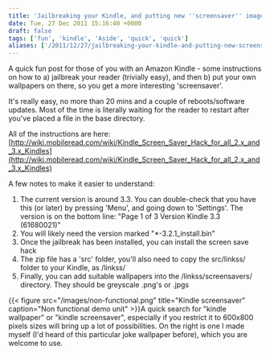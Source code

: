 ```yaml
---
title: 'Jailbreaking your Kindle, and putting new ''screensaver'' images'
date: Tue, 27 Dec 2011 15:16:40 +0000
draft: false
tags: ['fun', 'kindle', 'Aside', 'quick', 'quick']
aliases: ['/2011/12/27/jailbreaking-your-kindle-and-putting-new-screensaver-images/']
---
```


A quick fun post for those of you with an Amazon Kindle - some instructions on how to a) jailbreak your reader (trivially easy), and then b) put your own wallpapers on there, so you get a more interesting 'screensaver'.

It's really easy, no more than 20 mins and a couple of reboots/software updates. Most of the time is literally waiting for the reader to restart after you've placed a file in the base directory.

All of the instructions are here: [http://wiki.mobileread.com/wiki/Kindle_Screen_Saver_Hack_for_all_2.x_and_3.x_Kindles](http://wiki.mobileread.com/wiki/Kindle_Screen_Saver_Hack_for_all_2.x_and_3.x_Kindles)

A few notes to make it easier to understand:

1.  The current version is around 3.3. You can double-check that you have this (or later) by pressing 'Menu', and going down to 'Settings'. The version is on the bottom line: "Page 1 of 3 Version Kindle 3.3 (61680021)"
2.  You will likely need the version marked "*-3.2.1_install.bin"
3.  Once the jailbreak has been installed, you can install the screen save hack
4.  The zip file has a 'src' folder, you'll also need to copy the src/linkss/ folder to your Kindle, as /linkss/
5.  Finally, you can add suitable wallpapers into the /linkss/screensavers/ directory. They should be greyscale .png's or .jpgs

{{< figure src="/images/non-functional.png" title="Kindle screensaver" caption="Non functional demo unit" >}}A quick search for "kindle wallpaper" or "kindle screensaver", especially if you restrict it to 600x800 pixels sizes will bring up a lot of possibilities. On the right is one I made myself (I'd heard of this particular joke wallpaper before), which you are welcome to use.
